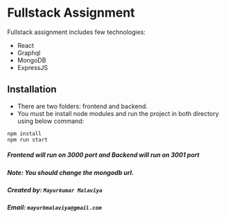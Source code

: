 # Fullstack Assignment

Fullstack assignment includes few technologies:
- React
- Graphql
- MongoDB
- ExpressJS

## Installation

- There are two folders: frontend and backend.
- You must be install node modules and run the project in both directory using below command:
``` 
npm install
npm run start
```

##### Frontend will run on 3000 port and Backend will run on 3001 port
##### Note: You should change the mongodb url. 



##### Created by: ``` Mayurkumar Malaviya ```
##### Email: ``` mayurbmalaviya@gmail.com ```
